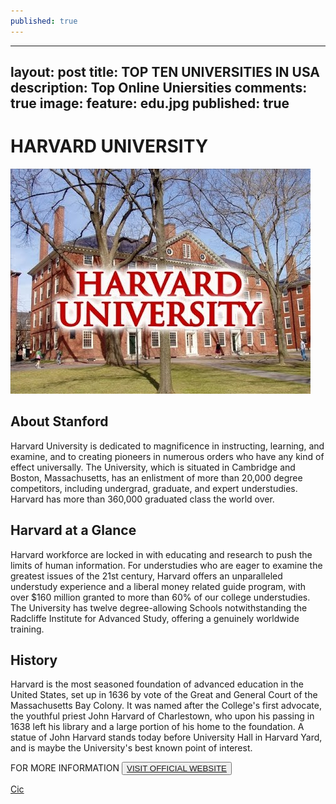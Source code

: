 ```yaml
---
published: true
---
```

---
layout: post
title: TOP TEN UNIVERSITIES IN USA
description: Top Online Uniersities
comments: true
image:
  feature: edu.jpg
published: true
---
# HARVARD UNIVERSITY #

<img src="../images/pic02.jpg">

## About Stanford ##
Harvard University is dedicated to magnificence in instructing, learning, and examine, and to creating pioneers in numerous orders who have any kind of effect universally. The University, which is situated in Cambridge and Boston, Massachusetts, has an enlistment of more than 20,000 degree competitors, including undergrad, graduate, and expert understudies. Harvard has more than 360,000 graduated class the world over.

## Harvard at a Glance ##
Harvard workforce are locked in with educating and research to push the limits of human information. For understudies who are eager to examine the greatest issues of the 21st century, Harvard offers an unparalleled understudy experience and a liberal money related guide program, with over $160 million granted to more than 60% of our college understudies. The University has twelve degree-allowing Schools notwithstanding the Radcliffe Institute for Advanced Study, offering a genuinely worldwide training.

## History ##
Harvard is the most seasoned foundation of advanced education in the United States, set up in 1636 by vote of the Great and General Court of the Massachusetts Bay Colony. It was named after the College's first advocate, the youthful priest John Harvard of Charlestown, who upon his passing in 1638 left his library and a large portion of his home to the foundation. A statue of John Harvard stands today before University Hall in Harvard Yard, and is maybe the University's best known point of interest.

FOR MORE INFORMATION
<button><a href="http://www.harvard.edu/">VISIT OFFICIAL WEBSITE</a></button>

[Cic](/topten/top-online-uniersities3/)
